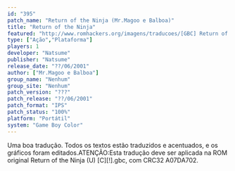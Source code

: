 ```yaml
---
id: "395"
patch_name: "Return of the Ninja (Mr.Magoo e Balboa)"
title: "Return of the Ninja"
featured: "http://www.romhackers.org/imagens/traducoes/[GBC] Return of the Ninja - Mr.Magoo e Balboa - 1.png"
type: ["Ação","Plataforma"]
players: 1
developer: "Natsume"
publisher: "Natsume"
release_date: "??/06/2001"
author: ["Mr.Magoo e Balboa"]
group_name: "Nenhum"
group_site: "Nenhum"
patch_version: "???"
patch_release: "??/06/2001"
patch_format: "IPS"
patch_status: "100%"
platform: "Portátil"
system: "Game Boy Color"
---
```


Uma boa tradução. Todos os textos estão traduzidos e acentuados, e os gráficos foram editados.ATENÇÃO:Esta tradução deve ser aplicada na ROM original Return of the Ninja (U) [C][!].gbc, com CRC32 A07DA702.